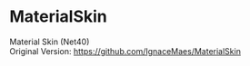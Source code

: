 # MaterialSkin
Material Skin (Net40)  
Original Version: https://github.com/IgnaceMaes/MaterialSkin
